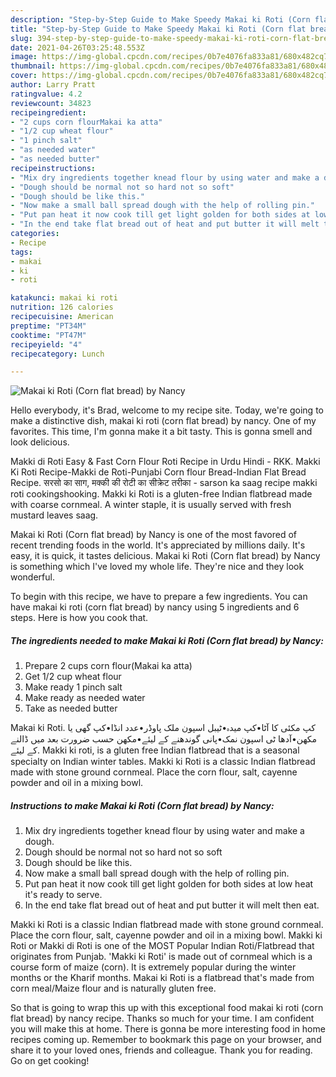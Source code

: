 ```yaml
---
description: "Step-by-Step Guide to Make Speedy Makai ki Roti (Corn flat bread) by Nancy"
title: "Step-by-Step Guide to Make Speedy Makai ki Roti (Corn flat bread) by Nancy"
slug: 394-step-by-step-guide-to-make-speedy-makai-ki-roti-corn-flat-bread-by-nancy
date: 2021-04-26T03:25:48.553Z
image: https://img-global.cpcdn.com/recipes/0b7e4076fa833a81/680x482cq70/makai-ki-roti-corn-flat-bread-by-nancy-recipe-main-photo.jpg
thumbnail: https://img-global.cpcdn.com/recipes/0b7e4076fa833a81/680x482cq70/makai-ki-roti-corn-flat-bread-by-nancy-recipe-main-photo.jpg
cover: https://img-global.cpcdn.com/recipes/0b7e4076fa833a81/680x482cq70/makai-ki-roti-corn-flat-bread-by-nancy-recipe-main-photo.jpg
author: Larry Pratt
ratingvalue: 4.2
reviewcount: 34823
recipeingredient:
- "2 cups corn flourMakai ka atta"
- "1/2 cup wheat flour"
- "1 pinch salt"
- "as needed water"
- "as needed butter"
recipeinstructions:
- "Mix dry ingredients together knead flour by using water and make a dough."
- "Dough should be normal not so hard not so soft"
- "Dough should be like this."
- "Now make a small ball spread dough with the help of rolling pin."
- "Put pan heat it now cook till get light golden for both sides at low heat it&#39;s ready to serve."
- "In the end take flat bread out of heat and put butter it will melt then eat."
categories:
- Recipe
tags:
- makai
- ki
- roti

katakunci: makai ki roti 
nutrition: 126 calories
recipecuisine: American
preptime: "PT34M"
cooktime: "PT47M"
recipeyield: "4"
recipecategory: Lunch

---
```



![Makai ki Roti (Corn flat bread) by Nancy](https://img-global.cpcdn.com/recipes/0b7e4076fa833a81/680x482cq70/makai-ki-roti-corn-flat-bread-by-nancy-recipe-main-photo.jpg)

Hello everybody, it's Brad, welcome to my recipe site. Today, we're going to make a distinctive dish, makai ki roti (corn flat bread) by nancy. One of my favorites. This time, I'm gonna make it a bit tasty. This is gonna smell and look delicious.

Makki di Roti Easy &amp; Fast Corn Flour Roti Recipe in Urdu Hindi - RKK. Makki Ki Roti Recipe-Makki de Roti-Punjabi Corn flour Bread-Indian Flat Bread Recipe. सरसो का साग, मक्की की रोटी का सीक्रेट तरीका - sarson ka saag recipe makki roti cookingshooking. Makki ki Roti is a gluten-free Indian flatbread made with coarse cornmeal. A winter staple, it is usually served with fresh mustard leaves saag.

Makai ki Roti (Corn flat bread) by Nancy is one of the most favored of recent trending foods in the world. It's appreciated by millions daily. It's easy, it is quick, it tastes delicious. Makai ki Roti (Corn flat bread) by Nancy is something which I've loved my whole life. They're nice and they look wonderful.


To begin with this recipe, we have to prepare a few ingredients. You can have makai ki roti (corn flat bread) by nancy using 5 ingredients and 6 steps. Here is how you cook that.

<!--inarticleads1-->

##### The ingredients needed to make Makai ki Roti (Corn flat bread) by Nancy:

1. Prepare 2 cups corn flour(Makai ka atta)
1. Get 1/2 cup wheat flour
1. Make ready 1 pinch salt
1. Make ready as needed water
1. Take as needed butter


Makai ki Roti. کپ مکئی کا آٹا•کپ میدہ•ٹیبل اسپون ملک پاوڈر•عدد انڈا•کپ گھی یا مکھن•آدھا ٹی اسپون نمک•پانی گوندھنے کے لیئے•مکھن حسب ضرورت بعد میں ڈالنے کے لیئے. Makki ki roti, is a gluten free Indian flatbread that is a seasonal specialty on Indian winter tables. Makki ki Roti is a classic Indian flatbread made with stone ground cornmeal. Place the corn flour, salt, cayenne powder and oil in a mixing bowl. 

<!--inarticleads2-->

##### Instructions to make Makai ki Roti (Corn flat bread) by Nancy:

1. Mix dry ingredients together knead flour by using water and make a dough.
1. Dough should be normal not so hard not so soft
1. Dough should be like this.
1. Now make a small ball spread dough with the help of rolling pin.
1. Put pan heat it now cook till get light golden for both sides at low heat it&#39;s ready to serve.
1. In the end take flat bread out of heat and put butter it will melt then eat.


Makki ki Roti is a classic Indian flatbread made with stone ground cornmeal. Place the corn flour, salt, cayenne powder and oil in a mixing bowl. Makki ki Roti or Makki di Roti is one of the MOST Popular Indian Roti/Flatbread that originates from Punjab. &#39;Makki ki Roti&#39; is made out of cornmeal which is a course form of maize (corn). It is extremely popular during the winter months or the Kharif months. Makai ki Roti is a flatbread that&#39;s made from corn meal/Maize flour and is naturally gluten free. 

So that is going to wrap this up with this exceptional food makai ki roti (corn flat bread) by nancy recipe. Thanks so much for your time. I am confident you will make this at home. There is gonna be more interesting food in home recipes coming up. Remember to bookmark this page on your browser, and share it to your loved ones, friends and colleague. Thank you for reading. Go on get cooking!
